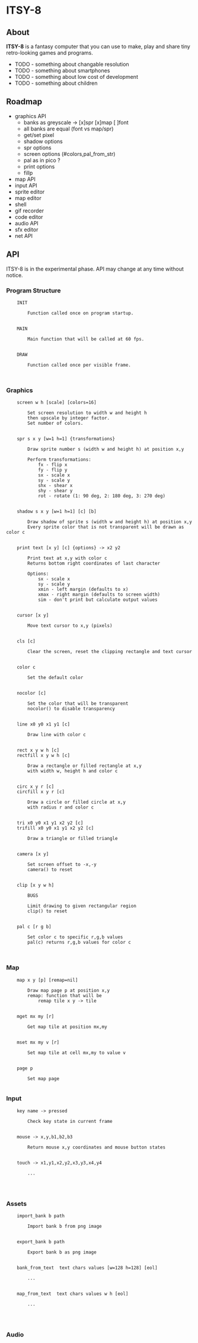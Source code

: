 # ITSY-8

## About

**ITSY-8** is a fantasy computer that you can use to make, play and share tiny retro-looking games and programs.

- TODO - something about changable resolution
- TODO - something about smartphones
- TODO - something about low cost of development
- TODO - something about children

## Roadmap

- graphics API
	- banks as greyscale -> [x]spr [x]map [ ]font
	- all banks are equal (font vs map/spr)
	- get/set pixel
	- shadow options
	- spr options
	- screen options (#colors,pal_from_str)
	- pal as in pico ?
	- print options
	- fillp
- map API
- input API
- sprite editor
- map editor
- shell
- gif recorder
- code editor
- audio API
- sfx editor
- net API

## API

ITSY-8 is in the experimental phase. API may change at any time without notice.

### Program Structure

```
	INIT
	
		Function called once on program startup.
	
	
	MAIN
	
		Main function that will be called at 60 fps.
	
	
	DRAW
	
		Function called once per visible frame.
	
	
```

### Graphics
```
	screen w h [scale] [colors=16]
	
		Set screen resolution to width w and height h
		then upscale by integer factor.
		Set number of colors.


	spr s x y [w=1 h=1] {transformations}

		Draw sprite number s (width w and height h) at position x,y
		
		Perform transformations:
			fx - flip x
			fy - flip y
			sx - scale x
			sy - scale y
			shx - shear x
			shy - shear y
			rot - rotate (1: 90 deg, 2: 180 deg, 3: 270 deg)


	shadow s x y [w=1 h=1] [c] [b]
	
		Draw shadow of sprite s (width w and height h) at position x,y
		Every sprite color that is not transparent will be drawn as color c


	print text [x y] [c] {options} -> x2 y2

		Print text at x,y with color c
		Returns bottom right coordinates of last character
		
		Options:
			sx - scale x
			sy - scale y
			xmin - left margin (defaults to x)
			xmax - right margin (defaults to screen width)
			sim - don't print but calculate output values
			

	cursor [x y]
	
		Move text cursor to x,y (pixels)


	cls [c]

		Clear the screen, reset the clipping rectangle and text cursor


	color c
	
		Set the default color

	
	nocolor [c]
	
		Set the color that will be transparent
		nocolor() to disable transparency
			
	
	line x0 y0 x1 y1 [c]

		Draw line with color c


	rect x y w h [c]
	rectfill x y w h [c]
	
		Draw a rectangle or filled rectangle at x,y
		with width w, height h and color c


	circ x y r [c]
	circfill x y r [c]
	
		Draw a circle or filled circle at x,y
		with radius r and color c


	tri x0 y0 x1 y1 x2 y2 [c]
	trifill x0 y0 x1 y1 x2 y2 [c]
	
		Draw a triangle or filled triangle
	
	
	camera [x y]

		Set screen offset to -x,-y
		camera() to reset


	clip [x y w h]
		
		BUGS
		
		Limit drawing to given rectangular region
		clip() to reset
			

	pal c [r g b]
	
		Set color c to specific r,g,b values
		pal(c) returns r,g,b values for color c
		
	
```

### Map

```
	map x y [p] [remap=nil]
	
		Draw map page p at position x,y
		remap: function that will be 
			remap tile x y -> tile 
	
	
	mget mx my [r]
	
		Get map tile at position mx,my
			
			
	mset mx my v [r]
	
		Set map tile at cell mx,my to value v
	
	
	page p
	
		Set map page
	
```

### Input

```
	key name -> pressed
	
		Check key state in current frame
			
	
	mouse -> x,y,b1,b2,b3
	
		Return mouse x,y coordinates and mouse button states
	
	
	touch -> x1,y1,x2,y2,x3,y3,x4,y4
		
		...
		
	
	
```

### Assets

```
	import_bank b path
	
		Import bank b from png image
		
		
	export_bank b path
	
		Export bank b as png image
		
		
	bank_from_text  text chars values [w=128 h=128] [eol]
	
		...
		
		
	map_from_text  text chars values w h [eol]
	
		...
	
	
	
```

### Audio

```
```

